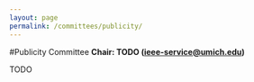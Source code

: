 ```yaml
---
layout: page
permalink: /committees/publicity/
---
```


#Publicity Committee
**Chair: TODO (ieee-service@umich.edu)**

TODO